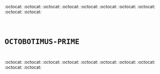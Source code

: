 :octocat: :octocat: :octocat: :octocat: :octocat: :octocat: :octocat: :octocat: :octocat: :octocat:

<code>
  
# OCTOBOTIMUS-PRIME

</code>

:octocat: :octocat: :octocat: :octocat: :octocat: :octocat: :octocat: :octocat: :octocat: :octocat:
